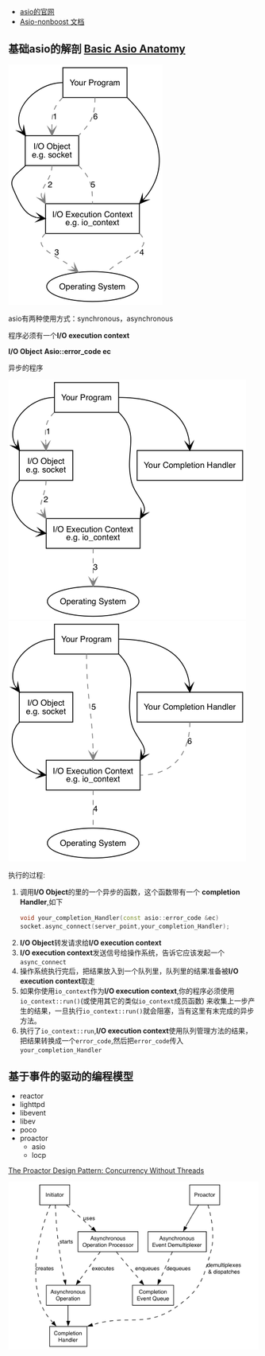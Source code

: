 
- [asio的官网](https://think-async.com/Asio/)
- [Asio-nonboost 文档](https://think-async.com/Asio/asio-1.18.2/doc/)


## 基础asio的解剖 [Basic Asio Anatomy](https://think-async.com/Asio/asio-1.18.2/doc/asio/overview/core/basics.html)


![原理](./images/sync_op.png)

asio有两种使用方式：synchronous，asynchronous

程序必须有一个**I/O execution context**

**I/O Object**
**Asio::error_code ec**


异步的程序

![](./images/async_op1.png)
![](./images/async_op2.png)


执行的过程:

1. 调用**I/O Object**的里的一个异步的函数，这个函数带有一个 **completion Handler**,如下
    ```c++
    void your_completion_Handler(const asio::error_code &ec)
    socket.async_connect(server_point,your_completion_Handler);
    ```
2.  **I/O Object**转发请求给**I/O execution context**
3. **I/O execution context**发送信号给操作系统，告诉它应该发起一个`async_connect`
4. 操作系统执行完后，把结果放入到一个队列里，队列里的结果准备被**I/O execution context**取走
5. 如果你使用`io_context`作为**I/O execution context**,你的程序必须使用`io_context::run()`(或使用其它的类似`io_context`成员函数) 来收集上一步产生的结果，一旦执行`io_context::run()`就会阻塞，当有这里有末完成的异步方法。
6. 执行了`io_context::run`,**I/O execution context**使用队列管理方法的结果，把结果转换成一个`error_code`,然后把`error_code`传入`your_completion_Handler`

## 基于事件的驱动的编程模型

 - reactor
  - lighttpd
  - libevent
  - libev
  - poco
 - proactor
   - asio
   - locp

[The Proactor Design Pattern: Concurrency Without Threads](https://think-async.com/Asio/asio-1.18.2/doc/asio/overview/core/async.html)

![](./images/proactor.png)
